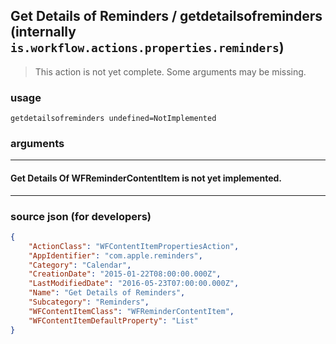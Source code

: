 
## Get Details of Reminders / getdetailsofreminders (internally `is.workflow.actions.properties.reminders`)

> This action is not yet complete. Some arguments may be missing.



### usage
```
getdetailsofreminders undefined=NotImplemented
```

### arguments

---

#### Get Details Of WFReminderContentItem is not yet implemented.

---

### source json (for developers)

```json
{
	"ActionClass": "WFContentItemPropertiesAction",
	"AppIdentifier": "com.apple.reminders",
	"Category": "Calendar",
	"CreationDate": "2015-01-22T08:00:00.000Z",
	"LastModifiedDate": "2016-05-23T07:00:00.000Z",
	"Name": "Get Details of Reminders",
	"Subcategory": "Reminders",
	"WFContentItemClass": "WFReminderContentItem",
	"WFContentItemDefaultProperty": "List"
}
```
